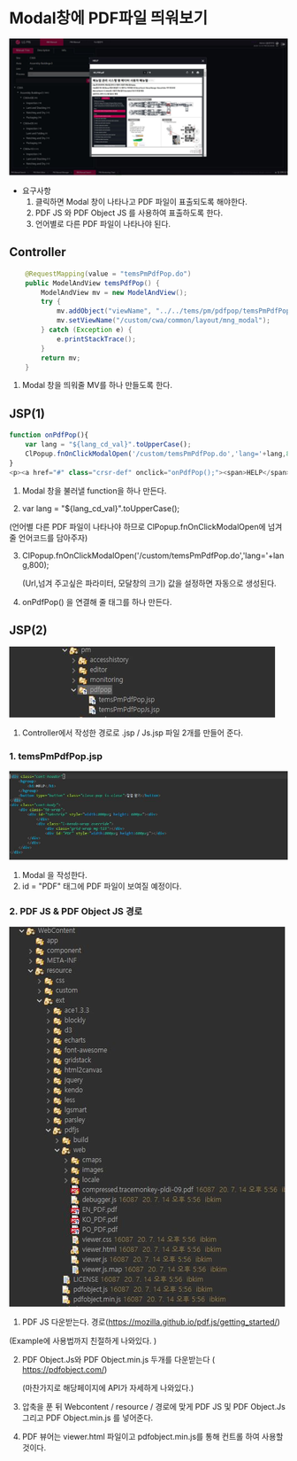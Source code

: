 Modal창에 PDF파일 띄워보기 
=============

![p1](./img/p1.JPG)



* 요구사항 
  1. 클릭하면 Modal 창이 나타나고 PDF 파일이 표출되도록 해야한다. 
  2.  PDF JS 와 PDF Object JS 를 사용하여 표출하도록 한다.
  3.  언어별로 다른 PDF 파일이 나타나야 된다.  



## Controller 

```java
	@RequestMapping(value = "temsPmPdfPop.do")
	public ModelAndView temsPdfPop() {
		ModelAndView mv = new ModelAndView();
		try {
			mv.addObject("viewName", "../../tems/pm/pdfpop/temsPmPdfPop");
			mv.setViewName("/custom/cwa/common/layout/mng_modal");
		} catch (Exception e) {
			e.printStackTrace();
		}
		return mv;
	}
```

1. Modal 창을 띄워줄 MV를 하나 만들도록 한다. 



## JSP(1)

```javascript
function onPdfPop(){
	var lang = "${lang_cd_val}".toUpperCase();
	ClPopup.fnOnClickModalOpen('/custom/temsPmPdfPop.do','lang='+lang,800);
}
<p><a href="#" class="crsr-def" onclick="onPdfPop();"><span>HELP</span></a></p>
```

1. Modal 창을 불러낼 function을 하나 만든다. 

2.  var lang = "${lang_cd_val}".toUpperCase();  

   (언어별 다른 PDF 파일이 나타나야 하므로  ClPopup.fnOnClickModalOpen에 넘겨줄 언어코드를 담아주자)

3.  ClPopup.fnOnClickModalOpen('/custom/temsPmPdfPop.do','lang='+lang,800);

    (Url,넘겨 주고싶은 파라미터, 모달창의 크기) 값을 설정하면 자동으로 생성된다. 

4. onPdfPop() 을 연결해 줄  태그를 하나 만든다.







## JSP(2)

![p1](./img/p2.JPG)

1. Controller에서 작성한 경로로 .jsp / Js.jsp 파일 2개를 만들어 준다. 



### 1. temsPmPdfPop.jsp

![p1](./img/p3.JPG)

1. Modal 을 작성한다. 
2. id = "PDF"  태그에 PDF 파일이 보여질 예정이다. 

### 2. PDF JS & PDF Object JS 경로 

![p1](./img/p4.JPG)



1.  PDF JS 다운받는다. 경로(https://mozilla.github.io/pdf.js/getting_started/)

   (Example에 사용법까지 친절하게 나와있다. ) 

2. PDF Object.Js와 PDF Object.min.js 두개를 다운받는다 ( https://pdfobject.com/)

   (마찬가지로 해당페이지에 API가 자세하게 나와있다.)

3. 압축을 푼 뒤 Webcontent / resource / 경로에  맞게 PDF JS 및 PDF Object.Js 그리고 PDF Object.min.js 를 넣어준다. 

4. PDF 뷰어는 viewer.html 파일이고  pdfobject.min.js를 통해 컨트롤 하여 사용할 것이다. 
